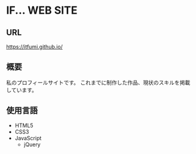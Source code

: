 # IF... WEB SITE

## URL
https://itfumi.github.io/

## 概要
私のプロフィールサイトです。
これまでに制作した作品、現状のスキルを掲載しています。

## 使用言語
- HTML5
- CSS3
- JavaScript
  - jQuery
